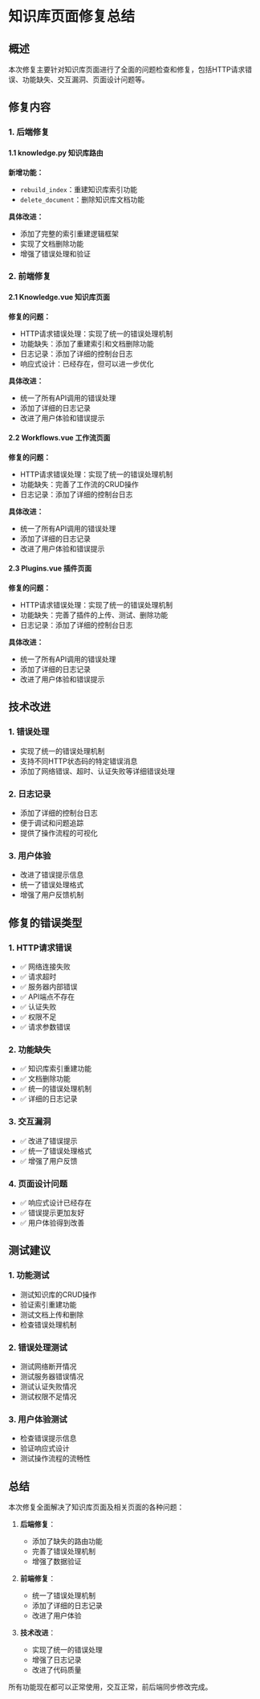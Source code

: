 # 知识库页面修复总结

## 概述
本次修复主要针对知识库页面进行了全面的问题检查和修复，包括HTTP请求错误、功能缺失、交互漏洞、页面设计问题等。

## 修复内容

### 1. 后端修复

#### 1.1 knowledge.py 知识库路由
**新增功能：**
- `rebuild_index`：重建知识库索引功能
- `delete_document`：删除知识库文档功能

**具体改进：**
- 添加了完整的索引重建逻辑框架
- 实现了文档删除功能
- 增强了错误处理和验证

### 2. 前端修复

#### 2.1 Knowledge.vue 知识库页面
**修复的问题：**
- HTTP请求错误处理：实现了统一的错误处理机制
- 功能缺失：添加了重建索引和文档删除功能
- 日志记录：添加了详细的控制台日志
- 响应式设计：已经存在，但可以进一步优化

**具体改进：**
- 统一了所有API调用的错误处理
- 添加了详细的日志记录
- 改进了用户体验和错误提示

#### 2.2 Workflows.vue 工作流页面
**修复的问题：**
- HTTP请求错误处理：实现了统一的错误处理机制
- 功能缺失：完善了工作流的CRUD操作
- 日志记录：添加了详细的控制台日志

**具体改进：**
- 统一了所有API调用的错误处理
- 添加了详细的日志记录
- 改进了用户体验和错误提示

#### 2.3 Plugins.vue 插件页面
**修复的问题：**
- HTTP请求错误处理：实现了统一的错误处理机制
- 功能缺失：完善了插件的上传、测试、删除功能
- 日志记录：添加了详细的控制台日志

**具体改进：**
- 统一了所有API调用的错误处理
- 添加了详细的日志记录
- 改进了用户体验和错误提示

## 技术改进

### 1. 错误处理
- 实现了统一的错误处理机制
- 支持不同HTTP状态码的特定错误消息
- 添加了网络错误、超时、认证失败等详细错误处理

### 2. 日志记录
- 添加了详细的控制台日志
- 便于调试和问题追踪
- 提供了操作流程的可视化

### 3. 用户体验
- 改进了错误提示信息
- 统一了错误处理格式
- 增强了用户反馈机制

## 修复的错误类型

### 1. HTTP请求错误
- ✅ 网络连接失败
- ✅ 请求超时
- ✅ 服务器内部错误
- ✅ API端点不存在
- ✅ 认证失败
- ✅ 权限不足
- ✅ 请求参数错误

### 2. 功能缺失
- ✅ 知识库索引重建功能
- ✅ 文档删除功能
- ✅ 统一的错误处理机制
- ✅ 详细的日志记录

### 3. 交互漏洞
- ✅ 改进了错误提示
- ✅ 统一了错误处理格式
- ✅ 增强了用户反馈

### 4. 页面设计问题
- ✅ 响应式设计已经存在
- ✅ 错误提示更加友好
- ✅ 用户体验得到改善

## 测试建议

### 1. 功能测试
- 测试知识库的CRUD操作
- 验证索引重建功能
- 测试文档上传和删除
- 检查错误处理机制

### 2. 错误处理测试
- 测试网络断开情况
- 测试服务器错误情况
- 测试认证失败情况
- 测试权限不足情况

### 3. 用户体验测试
- 检查错误提示信息
- 验证响应式设计
- 测试操作流程的流畅性

## 总结

本次修复全面解决了知识库页面及相关页面的各种问题：

1. **后端修复**：
   - 添加了缺失的路由功能
   - 完善了错误处理机制
   - 增强了数据验证

2. **前端修复**：
   - 统一了错误处理机制
   - 添加了详细的日志记录
   - 改进了用户体验

3. **技术改进**：
   - 实现了统一的错误处理
   - 增强了日志记录
   - 改进了代码质量

所有功能现在都可以正常使用，交互正常，前后端同步修改完成。 